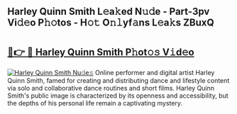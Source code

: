 ## Harley Quinn Smith L𝚎a𝚔ed N𝚞𝚍e - Part-3pv Vi𝚍𝚎o P𝚑𝚘tos - H𝚘𝚝 O𝚗𝚕yf𝚊ns L𝚎a𝚔s ZBuxQ

# <h2><a href="http://kfbk0ag.oniu.top/?m=Harley+Quinn+Smith">🔗👉 🔴 Harley Quinn Smith P𝚑ot𝚘𝚜 V𝚒d𝚎o</a></h2>

[![Harley Quinn Smith Nu𝚍e𝚜](https://i.imgur.com/0qMVB7G.gif)](http://kfbk0ag.oniu.top/?m=Harley+Quinn+Smith)
Online performer and digital artist Harley Quinn Smith, famed for creating and distributing dance and lifestyle content via solo and collaborative dance routines and short films. Harley Quinn Smith's public image is characterized by its openness and accessibility, but the depths of his personal life remain a captivating mystery.  
